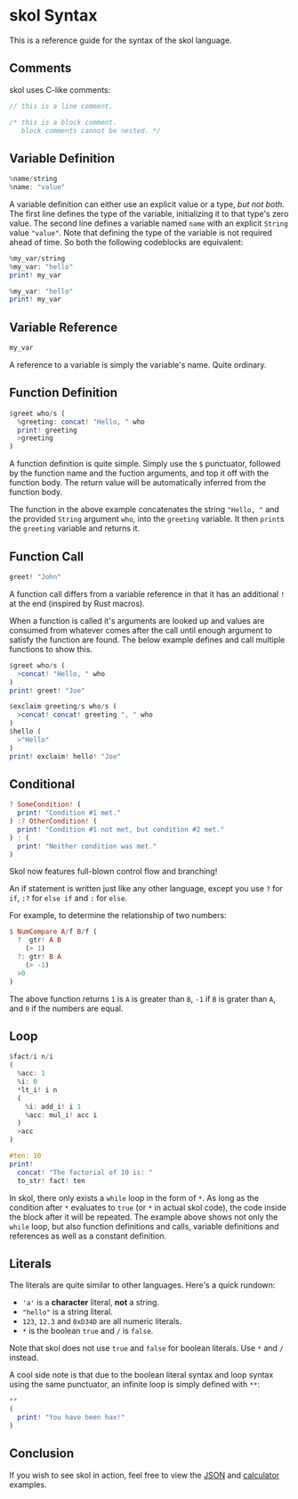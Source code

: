 # skol Syntax

This is a reference guide for the syntax of the skol language.

## Comments

skol uses C-like comments:

```c
// this is a line comment.

/* this is a block comment.
   block comments cannot be nested. */
```

## Variable Definition

```hs
%name/string
%name: "value"
```

A variable definition can either use an explicit value or a type, *but not both.*
The first line defines the type of the variable, initializing it to that type's
zero value. The second line defines a variable named `name` with an explicit
`String` value `"value"`. Note that defining the type of the variable is not
required ahead of time. So both the following codeblocks are equivalent:

```hs
%my_var/string
%my_var: "hello"
print! my_var
```

```hs
%my_var: "hello"
print! my_var
```

## Variable Reference

```hs
my_var
```

A reference to a variable is simply the variable's name. Quite ordinary.

## Function Definition

```hs
$greet who/s (
  %greeting: concat! "Hello, " who
  print! greeting
  >greeting
)
```

A function definition is quite simple. Simply use the `$` punctuator, followed
by the function name and the fuction arguments, and top it off with the function
body. The return value will be automatically inferred from the function body.

The function in the above example concatenates the string `"Hello, "` and the
provided `String` argument `who`, into the `greeting` variable. It then `print`s
the `greeting` variable and returns it.

## Function Call

```hs
greet! "John"
```

A function call differs from a variable reference in that it has an additional
`!` at the end (inspired by Rust macros).

When a function is called it's arguments are looked up and values are consumed
from whatever comes after the call until enough argument to satisfy the function
are found. The below example defines and call multiple functions to show this.

```hs
$greet who/s (
  >concat! "Hello, " who
)
print! greet! "Joe"

$exclaim greeting/s who/s (
  >concat! concat! greeting ", " who
)
$hello (
  >"Hello"
)
print! exclaim! hello! "Joe"
```

## Conditional

```hs
? SomeCondition! (
  print! "Condition #1 met."
) :? OtherCondition! (
  print! "Condition #1 not met, but condition #2 met."
) : (
  print! "Neither condition was met."
)
```

Skol now features full-blown control flow and branching!

An if statement is written just like any other language, except you use `?` for
`if`, `:?` for `else if` and `:` for `else`.

For example, to determine the relationship of two numbers:

```hs
$ NumCompare A/f B/f (
  ?  gtr! A B
    (> 1)
  ?: gtr! B A
    (> -1)
  >0
)
```

The above function returns `1` is `A` is greater than `B`, `-1` if `B` is grater
than `A`, and `0` if the numbers are equal.

## Loop

```hs
$fact/i n/i
(
  %acc: 1
  %i: 0
  *lt_i! i n
  (
    %i: add_i! i 1
    %acc: mul_i! acc i
  )
  >acc
)

#ten: 10
print!
  concat! "The factorial of 10 is: "
  to_str! fact! ten
```

In skol, there only exists a `while` loop in the form of `*`. As long as the
condition after `*` evaluates to `true` (or `*` in actual skol code), the code
inside the block after it will be repeated. The example above shows not only the
`while` loop, but also function definitions and calls, variable definitions and
references as well as a constant definition.

## Literals

The literals are quite similar to other languages. Here's a quick rundown:

* `'a'` is a __character__ literal, __not__ a string.
* `"hello"` is a string literal.
* `123`, `12.3` and `0xD34D` are all numeric literals.
* `*` is the boolean `true` and `/` is `false`.

Note that skol does not use `true` and `false` for boolean literals. Use `*`
and `/` instead.

A cool side note is that due to the boolean literal syntax and loop syntax
using the same punctuator, an infinite loop is simply defined with `**`:

```hs
**
(
  print! "You have been hax!"
)
```

## Conclusion

If you wish to see skol in action, feel free to view the [JSON][json] and
[calculator][calc] examples.

[json]: /examples/json.skol
[calc]: /examples/calculator.skol
